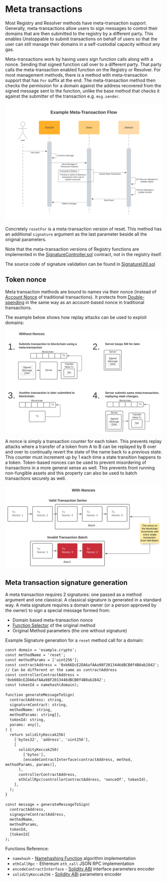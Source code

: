 # Meta transactions

Most Registry and Resolver methods have meta-transaction support. Generally, meta-transactions allow users to sign messages to control their domains that are then submitted to the registry by a different party. This enables Unstoppable to submit transactions on behalf of users so that the user can still manage their domains in a self-custodial capacity without any gas.

Meta-transactions work by having users sign function calls along with a nonce. Sending that signed function call over to a different party. That party calls the meta-transaction enabled function on the Registry or Resolver. For most management methods, there is a method with meta-transaction support that has `For` suffix at the end. The meta-transaction method then checks the permission for a domain against the address recovered from the signed message sent to the function, unlike the base method that checks it against the submitter of the transaction e.g. `msg.sender`.

![](../.gitbook/assets/Meta-Transaction.svg)

Concretely `resetFor` is a meta-transaction version of reset. This method has an additional `signature` argument as the last parameter beside all the original parameters.

Note that the meta-transaction versions of Registry functions are implemented in the [SignatureController.sol](https://github.com/unstoppabledomains/dot-crypto/blob/master/contracts/controllers/SignatureController.sol) contract, not in the registry itself.

The source code of signature validation can be found in [SignatureUtil.sol](https://github.com/unstoppabledomains/dot-crypto/blob/master/contracts/util/SignatureUtil.sol)

## Token nonce

Meta transaction methods are bound to names via their nonce \(instead of [Account Nonce](https://ethereum.stackexchange.com/questions/27432/what-is-nonce-in-ethereum-how-does-it-prevent-double-spending) of traditional transactions\). It protects from [Double-spending](https://en.wikipedia.org/wiki/Double-spending) in the same way as an account-based nonce in traditional transactions.

The example below shows how replay attacks can be used to exploit domains:

![](../.gitbook/assets/Without-Nonces.svg)

A nonce is simply a transaction counter for each token. This prevents replay attacks where a transfer of a token from A to B can be replayed by B over and over to continually revert the state of the name back to a previous state. This counter must increment up by 1 each time a state transition happens to a token. Token-based nonces can be used to prevent misordering of transactions in a more general sense as well. This prevents front running non-fungible assets and this property can also be used to batch transactions securely as well.

![](../.gitbook/assets/Nonces.svg)

## Meta transaction signature generation

A meta transaction requires 2 signatures: one passed as a method argument and one classical. A classical signature is generated in a standard way. A meta signature requires a domain owner \(or a person approved by the owner\) to sign a special message formed from:

* Domain based meta-transaction nonce
* [Function Selector](https://solidity.readthedocs.io/en/v0.7.0/abi-spec.html#function-selector) of the original method
* Original Method parameters \(the one without signature\)

Example Signature generation for a `reset` method call for a domain:

```text
const domain = 'example.crypto';
const methodName = 'reset';
const methodParams = ['uint256'];
const contractAddress = '0xb66DcE2DA6afAAa98F2013446dBCB0f4B0ab2842';
// Can be different or the same as contractAddress
const controllerContractAddress = '0xb66DcE2DA6afAAa98F2013446dBCB0f4B0ab2842';
const tokenId = namehash(domain);

function generateMessageToSign(
  contractAddress: string,
  signatureContract: string,
  methodName: string,
  methodParams: string[],
  tokenId: string,
  params: any[],
) {
  return solidityKeccak256(
    ['bytes32', 'address', 'uint256'],
    [
      solidityKeccak256(
        ['bytes'],
        [encodeContractInterface(contractAddress, method, methodParams, params)],
      ),
      controllerContractAddress,
      ethCallRpc(controllerContractAddress, 'nonceOf', tokenId),
    ],
  );
}

const message = generateMessageToSign(
  contractAddress,
  signagureContractAddress,
  methodName,
  methodParams,
  tokenId,
  [tokenId]
);
```

Functions Reference:

* `namehash` - [Namehashing Function](../domain-registry-essentials/namehashing.md) algorithm implementation
* `ethCallRpc` - Ethereum `eth_call` JSON RPC implementation
* `encodeContractInterface` - [Solidity ABI](https://solidity.readthedocs.io/en/v0.7.0/abi-spec.html#argument-encoding) interface parameters encoder
* `solidityKeccak256` - [Solidity ABI](https://solidity.readthedocs.io/en/v0.7.0/abi-spec.html#argument-encoding) parameters encoder

